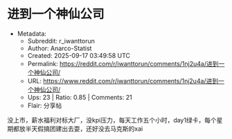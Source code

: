 # 进到一个神仙公司

- Metadata:
  - Subreddit: r_iwanttorun
  - Author: Anarco-Statist
  - Created: 2025-09-17 03:49:58 UTC
  - Permalink: https://reddit.com/r/iwanttorun/comments/1nj2u4a/进到一个神仙公司/
  - URL: https://www.reddit.com/r/iwanttorun/comments/1nj2u4a/进到一个神仙公司/
  - Ups: 23 | Ratio: 0.85 | Comments: 21
  - Flair: 分享帖


没上市，薪水福利对标大厂，没kpi压力，每天工作五个小时，day1绿卡，每个星期都放半天假搞团建出去耍，还好没去马克斯的xai

